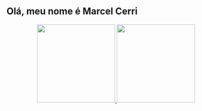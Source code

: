 ## Olá, meu nome é Marcel Cerri
<div align="center">
  <a href="https://github.com/marcelcerri">
  <img height="180em" src="https://github-readme-stats.vercel.app/api?username=marcelcerri&show_icons=true&theme=cobalt&include_all_commits=true&count_private=true"/>
  <img height="180em" src="https://github-readme-stats.vercel.app/api/top-langs/?username=marcelcerri&layout=compact&langs_count=7&theme=cobalt"/>
</div>
